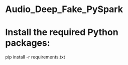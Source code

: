 # Audio_Deep_Fake_PySpark

# Install the required Python packages:


pip install -r requirements.txt
